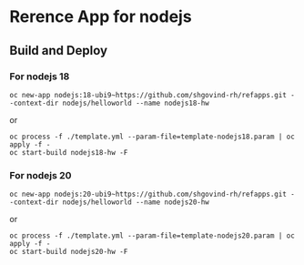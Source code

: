 
# Rerence App for nodejs

## Build and Deploy

### For nodejs 18

```
oc new-app nodejs:18-ubi9~https://github.com/shgovind-rh/refapps.git --context-dir nodejs/helloworld --name nodejs18-hw
```
or
```
oc process -f ./template.yml --param-file=template-nodejs18.param | oc apply -f -
oc start-build nodejs18-hw -F
```

### For nodejs 20

```
oc new-app nodejs:20-ubi9~https://github.com/shgovind-rh/refapps.git --context-dir nodejs/helloworld --name nodejs20-hw
```
or
```
oc process -f ./template.yml --param-file=template-nodejs20.param | oc apply -f -
oc start-build nodejs20-hw -F
```
